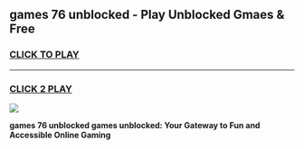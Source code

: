 
## games 76 unblocked - Play Unblocked Gmaes & Free
<h3>
<a href="https://premium.freeplayer.one?title=games_76_unblocked&ref=19F">CLICK TO PLAY</a></h3>
<hr>

<h3>
<a href="https://premium.freeplayer.one?title=games_76_unblocked&ref=19F">CLICK 2 PLAY</a>
  
</h3>

<a href="https://premium.freeplayer.one?title=games_76_unblocked&ref=19F/"><img src="https://clearcache.store/games.png"></a>


**games 76 unblocked games unblocked: Your Gateway to Fun and Accessible Online Gaming**
